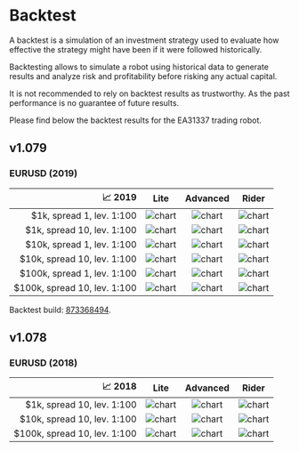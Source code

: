 # Backtest

A backtest is a simulation of an investment strategy used to evaluate
how effective the strategy might have been if it were followed historically.

Backtesting allows to simulate a robot using historical data to generate results
and analyze risk and profitability before risking any actual capital.

It is not recommended to rely on backtest results as trustworthy.
As the past performance is no guarantee of future results.

Please find below the backtest results for the EA31337 trading robot.

## v1.079

### EURUSD (2019)

| :chart_with_upwards_trend: 2019 | Lite | Advanced | Rider |
| ------------------------------: | :--: | :------: | :---: |
|   $1k, spread  1, lev. 1:100 | ![chart][lite_v1079_2019_1k_s1]    | ![chart][adv_v1079_2019_1k_s1]    | ![chart][rider_v1079_2019_1k_s1] |
|   $1k, spread 10, lev. 1:100 | ![chart][lite_v1079_2019_1k_s10]   | ![chart][adv_v1079_2019_1k_s10]   | ![chart][rider_v1079_2019_1k_s10] |
|  $10k, spread  1, lev. 1:100 | ![chart][lite_v1079_2019_10k_s1]   | ![chart][adv_v1079_2019_10k_s1]   | ![chart][rider_v1079_2019_10k_s1] |
|  $10k, spread 10, lev. 1:100 | ![chart][lite_v1079_2019_10k_s10]  | ![chart][adv_v1079_2019_10k_s10]  | ![chart][rider_v1079_2019_10k_s10] |
| $100k, spread  1, lev. 1:100 | ![chart][lite_v1079_2019_100k_s1]  | ![chart][adv_v1079_2019_100k_s1]  | ![chart][rider_v1079_2019_100k_s1] |
| $100k, spread 10, lev. 1:100 | ![chart][lite_v1079_2019_100k_s10] | ![chart][adv_v1079_2019_100k_s10] | ![chart][rider_v1079_2019_100k_s10] |

Backtest build: [873368494][backtest_v1079_build].

## v1.078

### EURUSD (2018)

| :chart_with_upwards_trend: 2018 | Lite | Advanced | Rider |
| ------------------------------: | :--: | :------: | :---: |
|   $1k, spread 10, lev. 1:100 | ![chart][lite_v1078_2018_1k_s10]   | ![chart][adv_v1078_2018_1k_s10]   | ![chart][rider_v1078_2018_1k_s10] |
|  $10k, spread 10, lev. 1:100 | ![chart][lite_v1078_2018_10k_s10]  | ![chart][adv_v1078_2018_10k_s10]  | ![chart][rider_v1078_2018_10k_s10] |
| $100k, spread 10, lev. 1:100 | ![chart][lite_v1078_2018_100k_s10] | ![chart][adv_v1078_2018_100k_s10] | ![chart][rider_v1078_2018_100k_s10] |

<!-- Named links -->

[lite_v1079_2019_1k_s1]: https://user-images.githubusercontent.com/266306/87549046-38055b00-c6a5-11ea-8be0-e482b89b551d.gif
[lite_v1079_2019_1k_s10]: https://user-images.githubusercontent.com/266306/87549191-6aaf5380-c6a5-11ea-9c1d-b30ce0e855ce.gif
[lite_v1079_2019_10k_s1]: https://user-images.githubusercontent.com/266306/87549220-73a02500-c6a5-11ea-8f5d-733f3c85dd1b.gif
[lite_v1079_2019_10k_s10]: https://user-images.githubusercontent.com/266306/87549245-7f8be700-c6a5-11ea-822f-1f3e69d37c9a.gif
[lite_v1079_2019_100k_s1]: https://user-images.githubusercontent.com/266306/87549260-83b80480-c6a5-11ea-8bbf-475a45f13d61.gif
[lite_v1079_2019_100k_s10]: https://user-images.githubusercontent.com/266306/87549264-861a5e80-c6a5-11ea-96bc-d9f15ccaf5fe.gif

[adv_v1079_2019_1k_s1]: https://user-images.githubusercontent.com/266306/87549309-929eb700-c6a5-11ea-80c4-c1f7719d750a.gif
[adv_v1079_2019_1k_s10]: https://user-images.githubusercontent.com/266306/87549341-992d2e80-c6a5-11ea-8a6d-e1ebccb00843.gif
[adv_v1079_2019_10k_s1]: https://user-images.githubusercontent.com/266306/87549375-a2b69680-c6a5-11ea-9345-eb17a73b6ae5.gif
[adv_v1079_2019_10k_s10]: https://user-images.githubusercontent.com/266306/87549428-b2ce7600-c6a5-11ea-910f-5c9cdc4e4e75.gif
[adv_v1079_2019_100k_s1]: https://user-images.githubusercontent.com/266306/87549448-b6fa9380-c6a5-11ea-9470-63510487af3a.gif
[adv_v1079_2019_100k_s10]: https://user-images.githubusercontent.com/266306/87549454-b9f58400-c6a5-11ea-81dd-fc7a44712bbd.gif

[rider_v1079_2019_1k_s1]: https://user-images.githubusercontent.com/266306/87549469-beba3800-c6a5-11ea-85f1-319b0a0418ce.gif
[rider_v1079_2019_1k_s10]: https://user-images.githubusercontent.com/266306/87549476-c1b52880-c6a5-11ea-8e82-5e7dfed4616c.gif
[rider_v1079_2019_10k_s1]: https://user-images.githubusercontent.com/266306/87549480-c4b01900-c6a5-11ea-9c54-8b804cd8fcc7.gif
[rider_v1079_2019_10k_s10]: https://user-images.githubusercontent.com/266306/87549495-c8dc3680-c6a5-11ea-8268-d31bd326c47b.gif
[rider_v1079_2019_100k_s1]: https://user-images.githubusercontent.com/266306/87549503-cbd72700-c6a5-11ea-8fe0-e41c85bfa9ba.gif
[rider_v1079_2019_100k_s10]: https://user-images.githubusercontent.com/266306/87549508-cf6aae00-c6a5-11ea-8064-aead7f922223.gif

[backtest_v1079_build]: https://github.com/EA31337/EA31337/runs/873368494

[lite_v1078_2018_1k_s10]: https://user-images.githubusercontent.com/266306/61831262-38d62900-ae65-11e9-87a2-874420e645c9.gif
[lite_v1078_2018_10k_s10]: https://user-images.githubusercontent.com/266306/61831268-412e6400-ae65-11e9-8277-f2188c200320.gif
[lite_v1078_2018_100k_s10]: https://user-images.githubusercontent.com/266306/61831275-47244500-ae65-11e9-8af9-de83f9995dc6.gif

[adv_v1078_2018_1k_s10]: https://user-images.githubusercontent.com/266306/61835087-4f36b180-ae72-11e9-8c4e-6cecd296acc0.gif
[adv_v1078_2018_10k_s10]: https://user-images.githubusercontent.com/266306/61835091-53fb6580-ae72-11e9-808b-6e2baed23793.gif
[adv_v1078_2018_100k_s10]: https://user-images.githubusercontent.com/266306/61835096-56f65600-ae72-11e9-8b08-4198f8707b3d.gif

[rider_v1078_2018_1k_s10]: https://user-images.githubusercontent.com/266306/61834128-94f17b00-ae6e-11e9-847a-25a5dab93f4b.gif
[rider_v1078_2018_10k_s10]: https://user-images.githubusercontent.com/266306/61834142-a33f9700-ae6e-11e9-958f-62b5db2fe6ff.gif
[rider_v1078_2018_100k_s10]: https://user-images.githubusercontent.com/266306/61834145-a63a8780-ae6e-11e9-803f-0e802e2a34f1.gif
